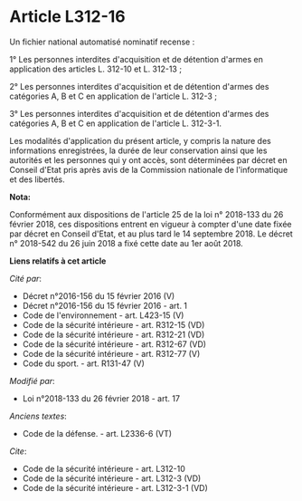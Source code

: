 # Article L312-16

Un fichier national automatisé nominatif recense :

1° Les personnes interdites d'acquisition et de détention d'armes en application des articles L. 312-10 et L. 312-13 ;

2° Les personnes interdites d'acquisition et de détention d'armes des catégories A, B et C en application de l'article L.
312-3 ;

3° Les personnes interdites d'acquisition et de détention d'armes des catégories A, B et C en application de l'article L.
312-3-1.

Les modalités d'application du présent article, y compris la nature des informations enregistrées, la durée de leur
conservation ainsi que les autorités et les personnes qui y ont accès, sont déterminées par décret en Conseil d'Etat pris
après avis de la Commission nationale de l'informatique et des libertés.

**Nota:**

Conformément aux dispositions de l'article 25 de la loi n° 2018-133 du 26 février 2018, ces dispositions entrent en vigueur à
compter d'une date fixée par décret en Conseil d'Etat, et au plus tard le 14 septembre 2018. Le décret n° 2018-542 du 26 juin
2018 a fixé cette date au 1er août 2018.

**Liens relatifs à cet article**

_Cité par_:

  - Décret n°2016-156 du 15 février 2016 (V)
  - Décret n°2016-156 du 15 février 2016 - art. 1
  - Code de l'environnement - art. L423-15 (V)
  - Code de la sécurité intérieure - art. R312-15 (VD)
  - Code de la sécurité intérieure - art. R312-21 (VD)
  - Code de la sécurité intérieure - art. R312-67 (VD)
  - Code de la sécurité intérieure - art. R312-77 (V)
  - Code du sport. - art. R131-47 (V)

_Modifié par_:

  - Loi n°2018-133 du 26 février 2018 - art. 17

_Anciens textes_:

  - Code de la défense. - art. L2336-6 (VT)

_Cite_:

  - Code de la sécurité intérieure - art. L312-10
  - Code de la sécurité intérieure - art. L312-3 (VD)
  - Code de la sécurité intérieure - art. L312-3-1 (VD)
